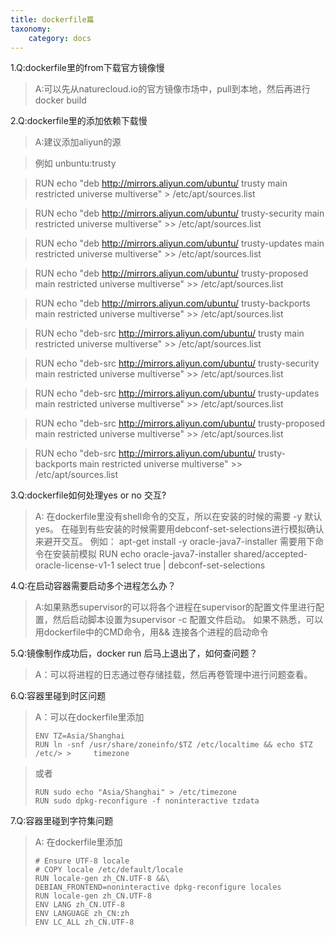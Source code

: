 ```yaml
---
title: dockerfile篇
taxonomy:
    category: docs
---
```



1.Q:dockerfile里的from下载官方镜像慢

> A:可以先从naturecloud.io的官方镜像市场中，pull到本地，然后再进行docker build

2.Q:dockerfile里的添加依赖下载慢
	


> A:建议添加aliyun的源
 	
> 例如 unbuntu:trusty
 
> RUN echo "deb http://mirrors.aliyun.com/ubuntu/ trusty main restricted universe multiverse" > /etc/apt/sources.list

>RUN echo "deb http://mirrors.aliyun.com/ubuntu/ trusty-security main restricted universe multiverse" >> /etc/apt/sources.list

>RUN echo "deb http://mirrors.aliyun.com/ubuntu/ trusty-updates main restricted universe multiverse" >> /etc/apt/sources.list

>	RUN echo "deb http://mirrors.aliyun.com/ubuntu/ trusty-proposed main restricted universe multiverse" >> /etc/apt/sources.list

>	RUN echo "deb http://mirrors.aliyun.com/ubuntu/ trusty-backports main restricted universe multiverse" >> /etc/apt/sources.list

>	RUN echo "deb-src http://mirrors.aliyun.com/ubuntu/ trusty main restricted universe multiverse" >> /etc/apt/sources.list

>	RUN echo "deb-src http://mirrors.aliyun.com/ubuntu/ trusty-security main restricted universe multiverse" >> /etc/apt/sources.list

>	RUN echo "deb-src http://mirrors.aliyun.com/ubuntu/ trusty-updates main restricted universe multiverse" >> /etc/apt/sources.list

>	RUN echo "deb-src http://mirrors.aliyun.com/ubuntu/ trusty-proposed main restricted universe multiverse" >> /etc/apt/sources.list

>	RUN echo "deb-src http://mirrors.aliyun.com/ubuntu/ trusty-backports main restricted universe multiverse" >> /etc/apt/sources.list

3.Q:dockerfile如何处理yes or no 交互?
	
> A: 在dockerfile里没有shell命令的交互，所以在安装的时候的需要 -y 默认yes。 
>    在碰到有些安装的时候需要用debconf-set-selections进行模拟确认来避开交互。
>    例如：
>    apt-get install -y  oracle-java7-installer
>    需要用下命令在安装前模拟
>    RUN echo oracle-java7-installer shared/accepted-oracle-license-v1-1 select true | debconf-set-selections

4.Q:在启动容器需要启动多个进程怎么办？
	
> A:如果熟悉supervisor的可以将各个进程在supervisor的配置文件里进行配置，然后启动脚本设置为supervisor -c 配置文件启动。
> 如果不熟悉，可以用dockerfile中的CMD命令，用&& 连接各个进程的启动命令

5.Q:镜像制作成功后，docker run 后马上退出了，如何查问题？
	
> A：可以将进程的日志通过卷存储挂载，然后再卷管理中进行问题查看。

6.Q:容器里碰到时区问题

> A：可以在dockerfile里添加
> 
>     ENV TZ=Asia/Shanghai
>     RUN ln -snf /usr/share/zoneinfo/$TZ /etc/localtime && echo $TZ /etc/> >     timezone

> 或者
>     
>     RUN sudo echo "Asia/Shanghai" > /etc/timezone
>     RUN sudo dpkg-reconfigure -f noninteractive tzdata


7.Q:容器里碰到字符集问题

> A: 在dockerfile里添加
> 
>   
>     # Ensure UTF-8 locale
>     # COPY locale /etc/default/locale
>     RUN locale-gen zh_CN.UTF-8 &&\
>     DEBIAN_FRONTEND=noninteractive dpkg-reconfigure locales
>     RUN locale-gen zh_CN.UTF-8  
>     ENV LANG zh_CN.UTF-8  
>     ENV LANGUAGE zh_CN:zh  
>     ENV LC_ALL zh_CN.UTF-8  
